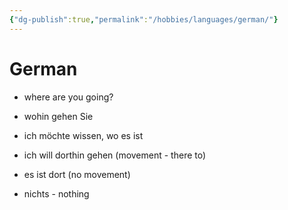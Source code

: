 ```yaml
---
{"dg-publish":true,"permalink":"/hobbies/languages/german/"}
---
```


# German
- where are you going?
- wohin gehen Sie 

- ich möchte wissen, wo es ist 

- ich will dorthin gehen (movement - there to)
- es ist dort (no movement)

- nichts - nothing
